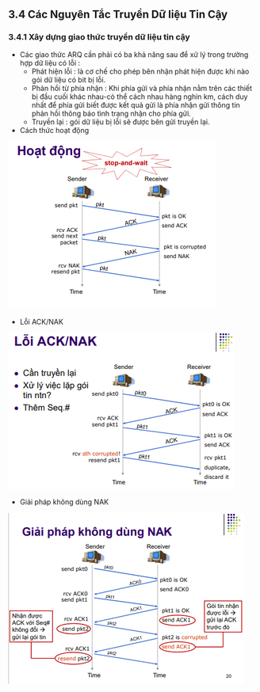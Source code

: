 ## 3.4 Các Nguyên Tắc Truyền Dữ liệu Tin Cậy

### 3.4.1 Xây dựng giao thức truyền dữ liệu tin cậy
- Các giao thức ARQ cần phải có ba khả năng sau để xử lý trong trường hợp dữ liệu có lỗi : 
    + Phát hiện lỗi : là cơ chế cho phép bên nhận phát hiện được khi nào gói dữ liệu có bit bị lỗi.
    + Phản hồi từ phía nhận : Khi phía gửi và phía nhận nằm trên các thiết bị đầu cuối khác nhau-có thể cách nhau hàng nghìn km, cách duy nhất để phía gửi biết được kết quả gửi là phía nhận gửi thông tin phản hồi thông báo tình trạng nhận cho phía gửi.
    + Truyền lại : gói dữ liệu bị lỗi sẽ được bên gửi truyền lại.
- Cách thức hoạt động
<img src = "../../jmg/hoatdong.PNG">

- Lỗi ACK/NAK
<img src = "../../jmg/loinak.PNG">

- Giải pháp không dùng NAK
<img src = "../../jmg/khongdungANK.PNG">

